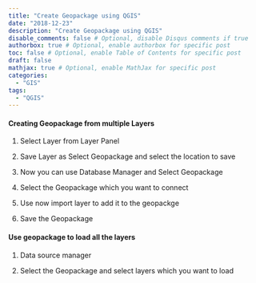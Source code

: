 ```yaml
---
title: "Create Geopackage using QGIS"
date: "2018-12-23"
description: "Create Geopackage using QGIS"
disable_comments: false # Optional, disable Disqus comments if true
authorbox: true # Optional, enable authorbox for specific post
toc: false # Optional, enable Table of Contents for specific post
draft: false
mathjax: true # Optional, enable MathJax for specific post
categories:
  - "GIS"
tags:
  - "QGIS"
---
```


#### Creating Geopackage from multiple Layers

1. Select Layer from Layer Panel

2. Save Layer as Select Geopackage and select the location to save

3. Now you can use Database Manager and Select Geopackage

4. Select the Geopackage which you want to connect

5. Use now import layer to add it to the geopackge

6. Save the Geopackage

#### Use geopackage to load all the layers

1. Data source manager

2. Select the Geopackage and select layers which you want to load
